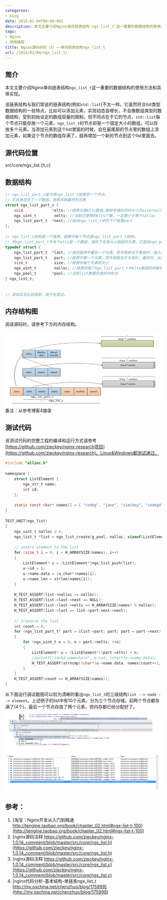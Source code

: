 ```yaml
---
categories:
- blog
date: 2015-01-04T00:00:00Z
description: 本文主要介绍Nginx单向链表结构`ngx_list_t`这一重要的数据结构的使用方法和具体实现。`ngx_list_t`的节点却是一个固定大小的数组，可以存放多个元素。
tags:
- Nginx
- 网络编程
title: Nginx源码研究（5）——单向链表结构ngx_list_t
url: /2015/01/04/ngx_list_t/
---
```


## 简介

本文主要介绍Nginx单向链表结构`ngx_list_t`这一重要的数据结构的使用方法和具体实现。

该链表结构与我们常说的链表结构(例如`std::list`)不太一样。它虽然符合list类型数据结构的一些特点，比如可以添加元素，实现动态自增长，不会像数组类型的数据结构，受到初始设定的数组容量的限制，但不同点在于它的节点，`std::list`每个节点只能存放一个元素，`ngx_list_t`的节点却是一个固定大小的数组，可以存放多个元素。当添加元素到这个list里面的时候，会在最尾部的节点里的数组上添加元素，如果这个节点的数组存满了，就再增加一个新的节点到这个list里面去。

## 源代码位置

src/core/ngx_list.{h,c}

## 数据结构 

```c
// ngx_list_part_s是代表ngx_list_t链表的一个节点。
// 它自身包含了一个数组，用来存放最终的元素
struct ngx_list_part_s {
    void             *elts; //链表元素elts数组,数组申请的空间大小为size*nalloc
    ngx_uint_t        nelts; //当前已使用的elts个数，一定要小于等于nalloc
    ngx_list_part_t  *next; //指向ngx_list_t中的下个链表part
};

// ngx_list_t结构是一个链表，链表中每个节点是ngx_list_part_t结构。
// 而ngx_list_part_t中有个elts是一个数组，储存了任意大小固定的元素，它是由ngx_pool_t分配的连续空间
typedef struct {
    ngx_list_part_t  *last; //指向链表中最后一个元素，其作用相当于尾指针。插入新的节点时，从此开始。
    ngx_list_part_t   part; //链表中第一个元素，其作用相当于头指针。遍历时，从此开始。
    size_t            size; //链表中每个元素的大小
    ngx_uint_t        nalloc; //链表的每个ngx_list_part_t中elts数组的所能容纳的最大元素个数
    ngx_pool_t       *pool; //当前list数据存放的内存池
} ngx_list_t;


// 具体实现比较简单，就不在累述。

```

## 内存结构图

阅读源码时，请参考下方的内存结构。

[![](/images/githubpages/nginx/ngx_list_t.png)](/images/githubpages/nginx/ngx_list_t.png)
备注：从参考博客4摘录


## 测试代码

该测试代码的完整工程的编译和运行方式请参考 [https://github.com/zieckey/nginx-research项目](https://github.com/zieckey/nginx-research)。Linux&Windows都测试通过。

```c
#include "allinc.h"

namespace {
    struct ListElement {
        ngx_str_t name;
        int id;
    };

    static const char* names[] = { "codeg", "jane", "zieckey", "codeg4", "codeg5", "codeg6", "codeg7", "codeg8", "codeg9", "codeg10" };
}

TEST_UNIT(ngx_list)
{
    ngx_uint_t nalloc = 4;
    ngx_list_t *list = ngx_list_create(g_pool, nalloc, sizeof(ListElement));

    // insert element to the list
    for (size_t i = 0; i < H_ARRAYSIZE(names); i++)
    {
        ListElement* u = (ListElement*)ngx_list_push(list);
        u->id = i;
        u->name.data = (u_char*)names[i];
        u->name.len = strlen(names[i]);
    }
    
    H_TEST_ASSERT(list->nalloc == nalloc);
    H_TEST_ASSERT(list->last->next == NULL);
    H_TEST_ASSERT(list->last->nelts == H_ARRAYSIZE(names) % nalloc);
    H_TEST_ASSERT(list->last == list->part.next->next);

    // traverse the list
    int count = 0;
    for (ngx_list_part_t* part = &list->part; part; part = part->next)
    {
        for (ngx_uint_t n = 0; n < part->nelts; ++n)
        {
            ListElement* u = (ListElement*)(part->elts) + n;
            //printf("id=%d name=%s\n", u->id, (char*)u->name.data);
            H_TEST_ASSERT(strncmp((char*)u->name.data, names[count++], u->name.len) == 0);
        }
    }
    H_TEST_ASSERT(count == H_ARRAYSIZE(names));
}
```

从下面运行调试截图可以较为清晰的看出`ngx_list_t`的三级结构`list --> node --> element`。上述例子的list中有10个元素，分为三个节点存储，前两个节点都存满了(4个)，最后一个节点存放了两个元素，但内存都已经分配好了。

[![](/images/githubpages/nginx/ngx_list_win_debug.png)](/images/githubpages/nginx/ngx_list_win_debug.png)

## 参考：

1. [淘宝：Nginx开发从入门到精通 http://tengine.taobao.org/book/chapter_02.html#ngx-list-t-100](http://tengine.taobao.org/book/chapter_02.html#ngx-list-t-100)
2. [nginx源码注释 https://github.com/zieckey/nginx-1.0.14_comment/blob/master/src/core/ngx_list.h](https://github.com/zieckey/nginx-1.0.14_comment/blob/master/src/core/ngx_list.h)
3. [nginx源码注释 https://github.com/zieckey/nginx-1.0.14_comment/blob/master/src/core/ngx_list.c](https://github.com/zieckey/nginx-1.0.14_comment/blob/master/src/core/ngx_list.c)
4. [nginx代码分析-基本结构-单链表ngx_list_t http://my.oschina.net/chenzhuo/blog/175999](http://my.oschina.net/chenzhuo/blog/175999)